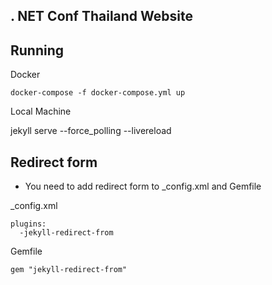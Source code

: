 ## . NET Conf Thailand Website

## Running

Docker

`docker-compose -f docker-compose.yml up`

Local Machine

jekyll serve --force_polling --livereload

## Redirect form

-   You need to add redirect form to \_config.xml and Gemfile

\_config.xml

```
plugins:
  -jekyll-redirect-from
```

Gemfile

```
gem "jekyll-redirect-from"
```

